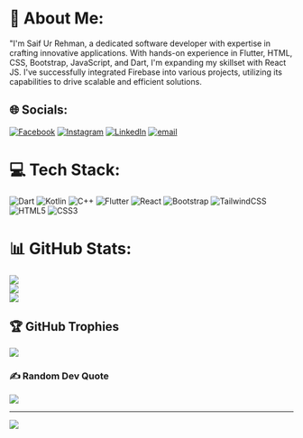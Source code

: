 # 💫 About Me:
"I'm Saif Ur Rehman, a dedicated software developer with expertise in crafting innovative applications. With hands-on experience in Flutter, HTML, CSS, Bootstrap, JavaScript, and Dart, I'm expanding my skillset with React JS. I've successfully integrated Firebase into various projects, utilizing its capabilities to drive scalable and efficient solutions.


## 🌐 Socials:
[![Facebook](https://img.shields.io/badge/Facebook-%231877F2.svg?logo=Facebook&logoColor=white)](https://facebook.com/Saifjutt001) [![Instagram](https://img.shields.io/badge/Instagram-%23E4405F.svg?logo=Instagram&logoColor=white)](https://instagram.com/Saifjutt001) [![LinkedIn](https://img.shields.io/badge/LinkedIn-%230077B5.svg?logo=linkedin&logoColor=white)](https://linkedin.com/in/Saifjutt001) [![email](https://img.shields.io/badge/Email-D14836?logo=gmail&logoColor=white)](mailto:saif334476@gmail.com) 

# 💻 Tech Stack:
![Dart](https://img.shields.io/badge/dart-%230175C2.svg?style=for-the-badge&logo=dart&logoColor=white) ![Kotlin](https://img.shields.io/badge/kotlin-%237F52FF.svg?style=for-the-badge&logo=kotlin&logoColor=white) ![C++](https://img.shields.io/badge/c++-%2300599C.svg?style=for-the-badge&logo=c%2B%2B&logoColor=white) ![Flutter](https://img.shields.io/badge/Flutter-%2302569B.svg?style=for-the-badge&logo=Flutter&logoColor=white) ![React](https://img.shields.io/badge/react-%2320232a.svg?style=for-the-badge&logo=react&logoColor=%2361DAFB) ![Bootstrap](https://img.shields.io/badge/bootstrap-%238511FA.svg?style=for-the-badge&logo=bootstrap&logoColor=white) ![TailwindCSS](https://img.shields.io/badge/tailwindcss-%2338B2AC.svg?style=for-the-badge&logo=tailwind-css&logoColor=white) ![HTML5](https://img.shields.io/badge/html5-%23E34F26.svg?style=for-the-badge&logo=html5&logoColor=white) ![CSS3](https://img.shields.io/badge/css3-%231572B6.svg?style=for-the-badge&logo=css3&logoColor=white)
# 📊 GitHub Stats:
![](https://github-readme-stats.vercel.app/api?username=Saif334476&theme=dark&hide_border=false&include_all_commits=false&count_private=false)<br/>
![](https://nirzak-streak-stats.vercel.app/?user=Saif334476&theme=dark&hide_border=false)<br/>
![](https://github-readme-stats.vercel.app/api/top-langs/?username=Saif334476&theme=dark&hide_border=false&include_all_commits=false&count_private=false&layout=compact)

## 🏆 GitHub Trophies
![](https://github-profile-trophy.vercel.app/?username=Saif334476&theme=radical&no-frame=false&no-bg=true&margin-w=4)

### ✍️ Random Dev Quote
![](https://quotes-github-readme.vercel.app/api?type=horizontal&theme=radical)

---
[![](https://visitcount.itsvg.in/api?id=Saif334476&icon=0&color=0)](https://visitcount.itsvg.in)

<!-- Proudly created with GPRM ( https://gprm.itsvg.in ) -->
